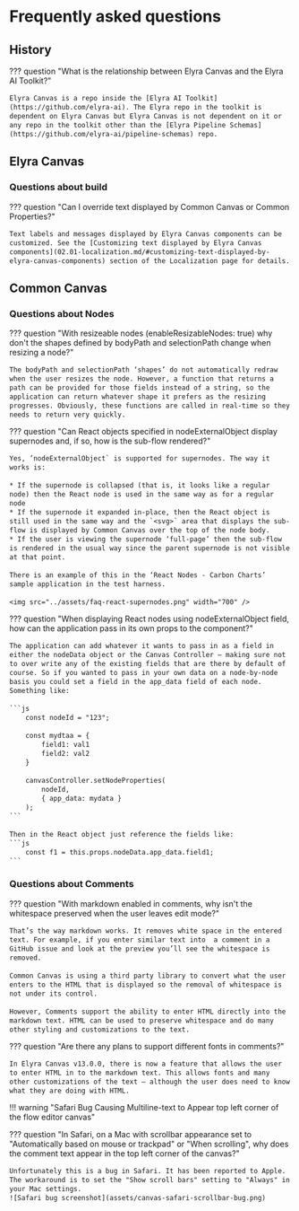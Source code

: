 # Frequently asked questions

## History

??? question "What is the relationship  between Elyra Canvas and the Elyra AI Toolkit?"

    Elyra Canvas is a repo inside the [Elyra AI Toolkit](https://github.com/elyra-ai). The Elyra repo in the toolkit is dependent on Elyra Canvas but Elyra Canvas is not dependent on it or any repo in the toolkit other than the [Elyra Pipeline Schemas](https://github.com/elyra-ai/pipeline-schemas) repo.

## Elyra Canvas

### Questions about build

??? question "Can I override text displayed by Common Canvas or Common Properties?"

    Text labels and messages displayed by Elyra Canvas components can be customized. See the [Customizing text displayed by Elyra Canvas components](02.01-localization.md/#customizing-text-displayed-by-elyra-canvas-components) section of the Localization page for details.

## Common Canvas

### Questions about Nodes

??? question "With resizeable nodes (enableResizableNodes: true) why don't the shapes defined by bodyPath and selectionPath change when resizing a node?"

    The bodyPath and selectionPath ‘shapes’ do not automatically redraw when the user resizes the node. However, a function that returns a path can be provided for those fields instead of a string, so the application can return whatever shape it prefers as the resizing progresses. Obviously, these functions are called in real-time so they needs to return very quickly.

??? question "Can React objects specified in nodeExternalObject display supernodes and, if so, how is the sub-flow rendered?"

    Yes, ’nodeExternalObject` is supported for supernodes. The way it works is:

	* If the supernode is collapsed (that is, it looks like a regular node) then the React node is used in the same way as for a regular node
	* If the supernode it expanded in-place, then the React object is still used in the same way and the `<svg>` area that displays the sub-flow is displayed by Common Canvas over the top of the node body.
	* If the user is viewing the supernode ‘full-page’ then the sub-flow is rendered in the usual way since the parent supernode is not visible at that point.

	There is an example of this in the ‘React Nodes - Carbon Charts’ sample application in the test harness.

	<img src="../assets/faq-react-supernodes.png" width="700" />


??? question "When displaying React nodes using nodeExternalObject field, how can the application pass in its own props to the component?"

	The application can add whatever it wants to pass in as a field in either the nodeData object or the Canvas Controller — making sure not to over write any of the existing fields that are there by default of course. So if you wanted to pass in your own data on a node-by-node basis you could set a field in the app_data field of each node. Something like:

	```js
		const nodeId = "123";

		const mydtaa = {
			field1: val1
			field2: val2
		}

		canvasController.setNodeProperties(
			nodeId,
			{ app_data: mydata }
		);
	```

	Then in the React object just reference the fields like:
	```js
		const f1 = this.props.nodeData.app_data.field1;
	```



### Questions about Comments


??? question "With markdown enabled in comments, why isn't the whitespace preserved when the user leaves edit mode?"

    That’s the way markdown works. It removes white space in the entered text. For example, if you enter similar text into  a comment in a GitHub issue and look at the preview you’ll see the whitespace is removed.

	Common Canvas is using a third party library to convert what the user enters to the HTML that is displayed so the removal of whitespace is not under its control.

    However, Comments support the ability to enter HTML directly into the markdown text. HTML can be used to preserve whitespace and do many other styling and customizations to the text.

??? question "Are there any plans to support different fonts in comments?"

	In Elyra Canvas v13.0.0, there is now a feature that allows the user to enter HTML in to the markdown text. This allows fonts and many other customizations of the text — although the user does need to know what they are doing with HTML.


!!! warning "Safari Bug Causing Multiline-text to Appear top left corner of the flow editor canvas"


??? question "In Safari, on a Mac with scrollbar appearance set to \"Automatically based on mouse or trackpad\" or \"When scrolling\", why does the comment text appear in the top left corner of the canvas?"

    Unfortunately this is a bug in Safari. It has been reported to Apple. The workaround is to set the "Show scroll bars" setting to "Always" in your Mac settings.
	![Safari bug screenshot](assets/canvas-safari-scrollbar-bug.png)





